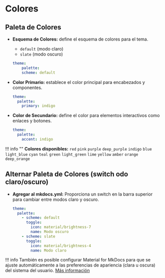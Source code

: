 
# Colores

## Paleta de Colores

- **Esquema de Colores:** define el esquema de colores para el tema.
    - `default` (modo claro)
    - `slate` (modo oscuro)

    ```yaml
    theme:
        palette:
        scheme: default
    ```

- **Color Primario:** establece el color principal para encabezados y componentes.
  ```yaml
  theme:
    palette:
      primary: indigo
  ```
- **Color de Secundario:** define el color para elementos interactivos como enlaces y botones.
  ```yaml
  theme:
    palette:
      accent: indigo
  ```
!!! info ""
    **Colores disponibles:** `red` `pink` `purple` `deep_purple` `indigo` `blue` `light_blue` `cyan` `teal` `green` `light_green` `lime` `yellow` `amber` `orange` `deep_orange`

## Alternar Paleta de Colores (switch odo claro/oscuro)

- **Agregar al mkdocs.yml:**
  Proporciona un switch en la barra superior para cambiar entre modos claro y oscuro.
  ```yaml
  theme:
    palette: 
      - scheme: default
        toggle:
          icon: material/brightness-7 
          name: Modo oscuro
      - scheme: slate
        toggle:
          icon: material/brightness-4
          name: Modo claro
  ```

!!! info 
    También es posible configurar Material for MkDocs para que se ajuste automáticamente a las preferencias de apariencia (clara u oscura) del sistema del usuario. 
    [Más información](https://squidfunk.github.io/mkdocs-material/setup/changing-the-colors/#system-preference)